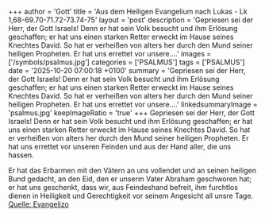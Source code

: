 +++
author = 'Gott'
title = 'Aus dem Heiligen Evangelium nach Lukas - Lk 1,68-69.70-71.72-73.74-75'
layout = 'post'
description = 'Gepriesen sei der Herr, der Gott Israels! Denn er hat sein Volk besucht und ihm Erlösung geschaffen; er hat uns einen starken Retter erweckt im Hause seines Knechtes David. So hat er verheißen von alters her durch den Mund seiner heiligen Propheten. Er hat uns errettet vor unsere....'
images = ['/symbols/psalmus.jpg']
categories = ['PSALMUS']
tags = ['PSALMUS']
date = '2025-10-20 07:00:18 +0100'
summary = 'Gepriesen sei der Herr, der Gott Israels! Denn er hat sein Volk besucht und ihm Erlösung geschaffen; er hat uns einen starken Retter erweckt im Hause seines Knechtes David. So hat er verheißen von alters her durch den Mund seiner heiligen Propheten. Er hat uns errettet vor unsere....'
linkedsummaryImage = 'psalmus.jpg'
keepImageRatio = 'true'
+++
Gepriesen sei der Herr, der Gott Israels! Denn er hat sein Volk besucht und ihm Erlösung geschaffen;
er hat uns einen starken Retter erweckt im Hause seines Knechtes David.
So hat er verheißen von alters her durch den Mund seiner heiligen Propheten.
Er hat uns errettet vor unseren Feinden und aus der Hand aller, die uns hassen.<!--more-->

Er hat das Erbarmen mit den Vätern an uns vollendet und an seinen heiligen Bund gedacht,
an den Eid, den er unserm Vater Abraham geschworen hat;
er hat uns geschenkt, dass wir, aus Feindeshand befreit, ihm furchtlos dienen in Heiligkeit und Gerechtigkeit
vor seinem Angesicht all unsre Tage.<br> [Quelle: Evangelizo](https://evangeliumtagfuertag.org/DE/gospel)
